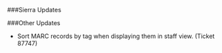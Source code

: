 ###Sierra Updates

###Other Updates
- Sort MARC records by tag when displaying them in staff view. (Ticket 87747)